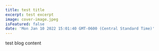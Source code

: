 ```yaml
---
title: test title
excerpt: test excerpt
image: cover-image.jpeg
isFeatured: false
date: 'Mon Jan 10 2022 15:01:40 GMT-0600 (Central Standard Time)'
---
```


test blog content